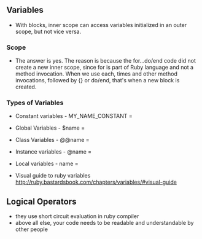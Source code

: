## Variables
-  With blocks, inner scope can access variables initialized in an outer scope, but not vice versa.

### Scope
- The answer is yes. The reason is because the for...do/end code did not create a new inner scope, since for is part of Ruby language and not a method invocation. When we use each, times and other method invocations, followed by {} or do/end, that's when a new block is created.

### Types of Variables
- Constant variables - MY_NAME_CONSTANT = 
- Global Variables - $name = 
- Class Variables  - @@name = 
- Instance variables - @name = 
- Local variables - name = 

- Visual guide to ruby variables http://ruby.bastardsbook.com/chapters/variables/#visual-guide

## Logical Operators
-  they use short circuit evaluation in ruby compiler
- above all else, your code needs to be readable and understandable by other people
